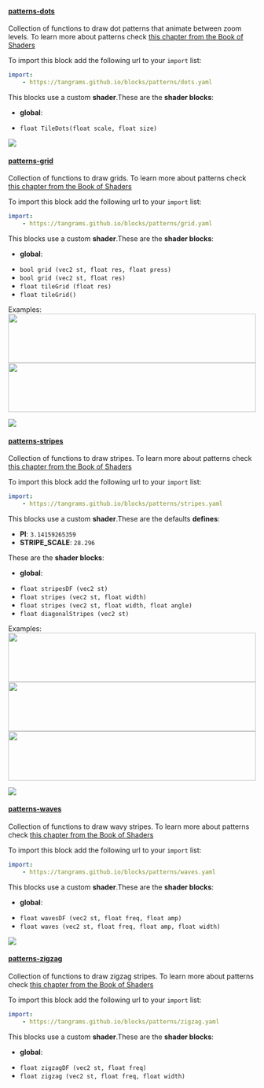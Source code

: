 

#### [patterns-dots](http://tangrams.github.io/blocks/#patterns-dots) <a href="https://github.com/tangrams/blocks/blob/gh-pages/patterns/dots.yaml" target="_blank"><i class="fa fa-github" aria-hidden="true"></i></a>

Collection of functions to draw dot patterns that animate between zoom levels. To learn more about patterns check [this chapter from the Book of Shaders](https://thebookofshaders.com/09/)    



To import this block add the following url to your `import` list:

```yaml
import:
    - https://tangrams.github.io/blocks/patterns/dots.yaml
```


This blocks use a custom **shader**.These are the **shader blocks**:

- **global**:
 + `float TileDots(float scale, float size) `

![](https://mapzen.com/common/styleguide/images/divider/compass-red.png)


#### [patterns-grid](http://tangrams.github.io/blocks/#patterns-grid) <a href="https://github.com/tangrams/blocks/blob/gh-pages/patterns/grid.yaml" target="_blank"><i class="fa fa-github" aria-hidden="true"></i></a>

Collection of functions to draw grids. To learn more about patterns check [this chapter from the Book of Shaders](https://thebookofshaders.com/09/)    



To import this block add the following url to your `import` list:

```yaml
import:
    - https://tangrams.github.io/blocks/patterns/grid.yaml
```


This blocks use a custom **shader**.These are the **shader blocks**:

- **global**:
 + `bool grid (vec2 st, float res, float press) `
 + `bool grid (vec2 st, float res) `
 + `float tileGrid (float res) `
 + `float tileGrid() `

Examples:
<a href="https://mapzen.com/tangram/play/?scene=https://tangrams.github.io/tangram-sandbox/styles/blueprint.yaml&lines=75-76" target="_blank">
<img src="https://tangrams.github.io/tangram-sandbox/styles/blueprint.png" style="width: 100%; height: 100px; object-fit: cover;">
</a>
<a href="https://mapzen.com/tangram/play/?scene=https://tangrams.github.io/tangram-sandbox/styles/grain.yaml&lines=15" target="_blank">
<img src="https://tangrams.github.io/tangram-sandbox/styles/grain.png" style="width: 100%; height: 100px; object-fit: cover;">
</a>

![](https://mapzen.com/common/styleguide/images/divider/compass-red.png)


#### [patterns-stripes](http://tangrams.github.io/blocks/#patterns-stripes) <a href="https://github.com/tangrams/blocks/blob/gh-pages/patterns/stripes.yaml" target="_blank"><i class="fa fa-github" aria-hidden="true"></i></a>

Collection of functions to draw stripes. To learn more about patterns check [this chapter from the Book of Shaders](https://thebookofshaders.com/09/)    



To import this block add the following url to your `import` list:

```yaml
import:
    - https://tangrams.github.io/blocks/patterns/stripes.yaml
```


This blocks use a custom **shader**.These are the defaults **defines**:
 - **PI**: ```3.14159265359```
 - **STRIPE_SCALE**: ```28.296```

These are the **shader blocks**:

- **global**:
 + `float stripesDF (vec2 st) `
 + `float stripes (vec2 st, float width) `
 + `float stripes (vec2 st, float width, float angle) `
 + `float diagonalStripes (vec2 st) `

Examples:
<a href="https://mapzen.com/tangram/play/?scene=https://tangrams.github.io/tangram-sandbox/styles/press.yaml&lines=150" target="_blank">
<img src="https://tangrams.github.io/tangram-sandbox/styles/press.png" style="width: 100%; height: 100px; object-fit: cover;">
</a>
<a href="https://mapzen.com/tangram/play/?scene=https://tangrams.github.io/tangram-sandbox/styles/radar.yaml" target="_blank">
<img src="https://tangrams.github.io/tangram-sandbox/styles/radar.png" style="width: 100%; height: 100px; object-fit: cover;">
</a>
<a href="https://mapzen.com/tangram/play/?scene=https://tangrams.github.io/tangram-sandbox/styles/grain-area.yaml&lines=26" target="_blank">
<img src="https://tangrams.github.io/tangram-sandbox/styles/grain-area.png" style="width: 100%; height: 100px; object-fit: cover;">
</a>

![](https://mapzen.com/common/styleguide/images/divider/compass-red.png)


#### [patterns-waves](http://tangrams.github.io/blocks/#patterns-waves) <a href="https://github.com/tangrams/blocks/blob/gh-pages/patterns/waves.yaml" target="_blank"><i class="fa fa-github" aria-hidden="true"></i></a>

Collection of functions to draw wavy stripes. To learn more about patterns check [this chapter from the Book of Shaders](https://thebookofshaders.com/09/) 



To import this block add the following url to your `import` list:

```yaml
import:
    - https://tangrams.github.io/blocks/patterns/waves.yaml
```


This blocks use a custom **shader**.These are the **shader blocks**:

- **global**:
 + `float wavesDF (vec2 st, float freq, float amp) `
 + `float waves (vec2 st, float freq, float amp, float width) `

![](https://mapzen.com/common/styleguide/images/divider/compass-red.png)


#### [patterns-zigzag](http://tangrams.github.io/blocks/#patterns-zigzag) <a href="https://github.com/tangrams/blocks/blob/gh-pages/patterns/zigzag.yaml" target="_blank"><i class="fa fa-github" aria-hidden="true"></i></a>

Collection of functions to draw zigzag stripes. To learn more about patterns check [this chapter from the Book of Shaders](https://thebookofshaders.com/09/) 



To import this block add the following url to your `import` list:

```yaml
import:
    - https://tangrams.github.io/blocks/patterns/zigzag.yaml
```


This blocks use a custom **shader**.These are the **shader blocks**:

- **global**:
 + `float zigzagDF (vec2 st, float freq) `
 + `float zigzag (vec2 st, float freq, float width) `
